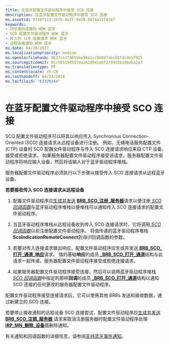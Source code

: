 ```yaml
---
title: 在蓝牙配置文件驱动程序中接受 SCO 连接
description: 在蓝牙配置文件驱动程序中接受 SCO 连接
ms.assetid: 9736f113-26fb-4e2f-9a58-9874a11f8347
keywords:
- 同步面向连接的 WDK 蓝牙
- SCO 配置文件驱动程序 WDK 蓝牙
- 传入的 SCO 连接请求 WDK 蓝牙
- 远程连接通知 WDK 蓝牙
ms.date: 04/20/2017
ms.localizationpriority: medium
ms.openlocfilehash: 8637ca3f86556e94a1cc8b047abc01fdc9e5f925
ms.sourcegitcommit: 0cc5051945559a242d941a6f2799d161d8eba2a7
ms.translationtype: MT
ms.contentlocale: zh-CN
ms.lasthandoff: 04/23/2019
ms.locfileid: "63328344"
---
```

# <a name="accepting-sco-connections-in-a-bluetooth-profile-driver"></a>在蓝牙配置文件驱动程序中接受 SCO 连接


SCO 配置文件驱动程序可以将其以响应传入 Synchronous Connection-Oriented (SCO) 连接请求从远程设备进行注册。 例如，无绳电话服务配置文件 (CTP) 设备的 SCO 配置文件驱动程序与传入 SCO 连接请求响应来自 CTP 设备，接受或拒绝请求。 如果服务器配置文件驱动程序接受该请求，服务器配置文件驱动程序将响应输入设备，然后将该输入对于蓝牙驱动程序堆栈。

服务器配置文件驱动程序必须执行以下步骤以接受传入 SCO 连接请求从远程蓝牙设备。

**若要接收传入 SCO 连接请求从远程设备**

1.  配置文件驱动程序应[生成并发送](building-and-sending-a-brb.md) [ **BRB\_SCO\_注册\_服务器**](https://msdn.microsoft.com/library/windows/hardware/ff536628)请求以便注册[ *SCO 回调函数*](https://msdn.microsoft.com/library/windows/hardware/ff536772)与蓝牙驱动程序堆栈以便堆栈可以通知传入 SCO 连接请求的配置文件驱动程序。

2.  当蓝牙驱动程序堆栈从远程设备收到传入 SCO 连接请求时，它将调用[ *SCO 回调函数*](https://msdn.microsoft.com/library/windows/hardware/ff536772)以前注册配置文件驱动程序。 将值传递的蓝牙驱动程序堆栈**ScoIndicationRemoteConnect**到*指示*回调函数的参数。

3.  若要对传入连接请求做出响应，配置文件驱动程序应生成并发送[ **BRB\_SCO\_打开\_通道\_响应**](https://msdn.microsoft.com/library/windows/hardware/ff536627)请求。 值的基础**响应**的成员[  **\_BRB\_SCO\_打开\_通道**](https://msdn.microsoft.com/library/windows/hardware/ff536870)结构与此请求一起传递，服务器配置文件驱动程序接受或拒绝连接请求。

4.  如果服务器配置文件驱动程序接受连接，然后可以调用蓝牙驱动程序堆栈[ *SCO 回调函数*](https://msdn.microsoft.com/library/windows/hardware/ff536772)中指定的那样**回调**的成员[  **\_BRB\_SCO\_打开\_通道**](https://msdn.microsoft.com/library/windows/hardware/ff536870)结构以通知 SCO 连接的任何更改的服务器配置文件驱动程序。

配置文件驱动程序接受连接请求后，它可以使用其他 BRBs 发送和接收数据，通过新建立的 SCO 连接。

若要停止接收通知的远程设备 SCO 连接尝试，配置文件驱动程序应[生成并发送](building-and-sending-a-brb.md) [ **BRB\_SCO\_注销\_服务器** ](https://msdn.microsoft.com/library/windows/hardware/ff536630)请求来取消注册服务器时配置文件驱动程序处理[ **IRP\_MN\_删除\_设备**](https://msdn.microsoft.com/library/windows/hardware/ff551738)插删除通知。

有关通知和回调函数的详细信息，请参阅[支持蓝牙事件通知](supporting-bluetooth-event-notifications.md)。

 

 





